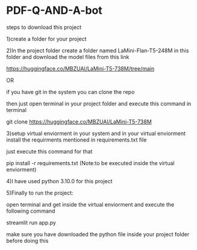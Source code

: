 # PDF-Q-AND-A-bot


steps to download this project

1)create a folder for your project

2)In the project folder create a folder named LaMini-Flan-T5-248M in this folder and download the model files from this link

https://huggingface.co/MBZUAI/LaMini-T5-738M/tree/main

OR

if you have git in the system you can clone the repo

then just open terminal in your project folder and execute this command in terminal

git clone https://huggingface.co/MBZUAI/LaMini-T5-738M

3)setup virtual enviorment in your system and in your virtual enviorment install the requirments mentioned in requirements.txt file

just execute this command for that

pip install -r requirements.txt (Note:to be executed inside the virtual enviorment)

4)I have used python 3.10.0 for this project

5)Finally to run the project:

open terminal and get inside the virtual enviorment and execute the following command

streamlit run app.py

make sure you have downloaded the python file  inside your project folder before doing this
